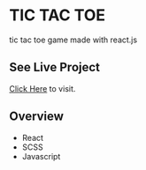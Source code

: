 # TIC TAC TOE

tic tac toe game made with react.js


## See Live Project

[Click Here](http://thakurnitin2684ttt.surge.sh/) to visit.

## Overview
  - React
  - SCSS
  - Javascript 



